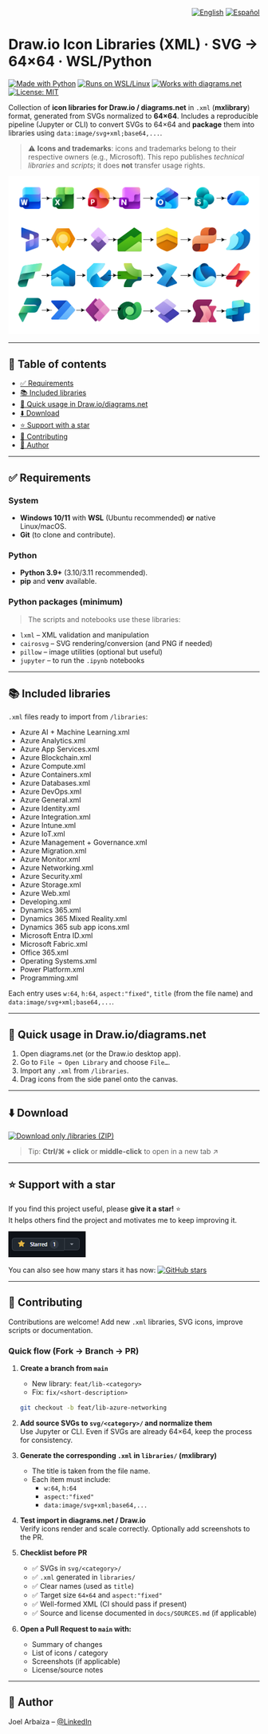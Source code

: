 <p align="right">
  <a href="README.md"><img src="https://img.shields.io/badge/lang-EN-blue" alt="English"></a>
  <a href="README.es.md"><img src="https://img.shields.io/badge/lang-ES-red" alt="Español"></a>
</p>

# Draw.io Icon Libraries (XML) · SVG → 64×64 · WSL/Python
[![Made with Python](https://img.shields.io/badge/Made%20with-Python-3776AB?logo=python&logoColor=white)](#)
[![Runs on WSL/Linux](https://img.shields.io/badge/WSL%20%2F%20Linux-supported-success)](#)
[![Works with diagrams.net](https://img.shields.io/badge/Works%20with-diagrams.net%20%2F%20Draw.io-brightgreen)](#)
[![License: MIT](https://img.shields.io/badge/License-MIT-yellow.svg)](LICENSE)

Collection of **icon libraries for Draw.io / diagrams.net** in `.xml` (**mxlibrary**) format, generated from SVGs normalized to **64×64**. Includes a reproducible pipeline (Jupyter or CLI) to convert SVGs to 64×64 and **package** them into libraries using `data:image/svg+xml;base64,...`.

> ⚠️ **Icons and trademarks**: icons and trademarks belong to their respective owners (e.g., Microsoft). This repo publishes *technical libraries* and *scripts*; it does **not** transfer usage rights.

![Optional banner](images/banner.png)

---

## 🧭 Table of contents

- [✅ Requirements](#requirements)
- [📚 Included libraries](#included-libraries)
- [🚀 Quick usage in Draw.io/diagrams.net](#quick-usage-in-drawiodiagramsnet)
- [⬇️ Download](#download)
- [⭐ Support with a star](#support-with-a-star)
- [🤝 Contributing](#contributing)
- [👤 Author](#author)

---

## ✅ Requirements

### System
- **Windows 10/11** with **WSL** (Ubuntu recommended) **or** native Linux/macOS.
- **Git** (to clone and contribute).

### Python
- **Python 3.9+** (3.10/3.11 recommended).
- **pip** and **venv** available.

### Python packages (minimum)
> The scripts and notebooks use these libraries:
- `lxml` – XML validation and manipulation
- `cairosvg` – SVG rendering/conversion (and PNG if needed)
- `pillow` – image utilities (optional but useful)
- `jupyter` – to run the `.ipynb` notebooks

---

## 📚 Included libraries

`.xml` files ready to import from `/libraries`:

- Azure AI + Machine Learning.xml
- Azure Analytics.xml
- Azure App Services.xml
- Azure Blockchain.xml
- Azure Compute.xml
- Azure Containers.xml
- Azure Databases.xml
- Azure DevOps.xml
- Azure General.xml
- Azure Identity.xml
- Azure Integration.xml
- Azure Intune.xml
- Azure IoT.xml
- Azure Management + Governance.xml
- Azure Migration.xml
- Azure Monitor.xml
- Azure Networking.xml
- Azure Security.xml
- Azure Storage.xml
- Azure Web.xml
- Developing.xml
- Dynamics 365.xml
- Dynamics 365 Mixed Reality.xml
- Dynamics 365 sub app icons.xml
- Microsoft Entra ID.xml
- Microsoft Fabric.xml
- Office 365.xml
- Operating Systems.xml
- Power Platform.xml
- Programming.xml

Each entry uses `w:64`, `h:64`, `aspect:"fixed"`, `title` (from the file name) and `data:image/svg+xml;base64,...`.

---

## 🚀 Quick usage in Draw.io/diagrams.net

1. Open diagrams.net (or the Draw.io desktop app).
2. Go to `File → Open Library` and choose `File…`.
3. Import any `.xml` from `/libraries`.
4. Drag icons from the side panel onto the canvas.

---

## ⬇️ Download

[![Download only /libraries (ZIP)](https://img.shields.io/badge/Download--only--/libraries-ZIP-brightgreen)](https://download-directory.github.io/?url=https://github.com/joelarbaiza/drawio-icon-libraries/tree/main/libraries)
  
> Tip: **Ctrl/⌘ + click** or **middle-click** to open in a new tab ↗


---

## ⭐ Support with a star

If you find this project useful, please **give it a star!** ⭐  
It helps others find the project and motivates me to keep improving it.

[![Give me a star on GitHub](images/starred.png)](https://github.com/joelarbaiza/drawio-icon-libraries)

You can also see how many stars it has now:
[![GitHub stars](https://img.shields.io/github/stars/joelarbaiza/drawio-icon-libraries?style=social)](https://github.com/joelarbaiza/drawio-icon-libraries/stargazers)

---

## 🤝 Contributing

Contributions are welcome! Add new `.xml` libraries, SVG icons, improve scripts or documentation.

### Quick flow (Fork → Branch → PR)

1. **Create a branch from `main`**  
     - New library: `feat/lib-<category>`  
     - Fix: `fix/<short-description>`  
     ```bash
     git checkout -b feat/lib-azure-networking
     ```

2. **Add source SVGs to `svg/<category>/` and normalize them**  
     Use Jupyter or CLI. Even if SVGs are already 64×64, keep the process for consistency.

3. **Generate the corresponding `.xml` in `libraries/` (mxlibrary)**  
     - The title is taken from the file name.  
     - Each item must include:  
         - `w:64`, `h:64`  
         - `aspect:"fixed"`  
         - `data:image/svg+xml;base64,...`

4. **Test import in diagrams.net / Draw.io**  
     Verify icons render and scale correctly. Optionally add screenshots to the PR.

5. **Checklist before PR**  
     - ✅ SVGs in `svg/<category>/`  
     - ✅ `.xml` generated in `libraries/`  
     - ✅ Clear names (used as `title`)  
     - ✅ Target size `64×64` and `aspect:"fixed"`  
     - ✅ Well-formed XML (CI should pass if present)  
     - ✅ Source and license documented in `docs/SOURCES.md` (if applicable)

6. **Open a Pull Request to `main` with:**  
     - Summary of changes  
     - List of icons / category  
     - Screenshots (if applicable)  
     - License/source notes

---

## 👤 Author

Joel Arbaiza – [@LinkedIn](https://www.linkedin.com/in/joelarbaiza/)